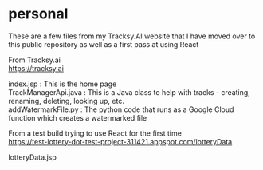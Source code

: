 # personal
These are a few files from my Tracksy.AI website that I have moved over to this public repository as well as a first pass at using React  

  
From Tracksy.ai  
https://tracksy.ai  
  
index.jsp : This is the home page  
TrackManagerApi.java : This is a Java class to help with tracks - creating, renaming, deleting, looking up, etc.  
addWatermarkFile.py : The python code that runs as a Google Cloud function which creates a watermarked file


From a test build trying to use React for the first time    
https://test-lottery-dot-test-project-311421.appspot.com/lotteryData  

lotteryData.jsp  
